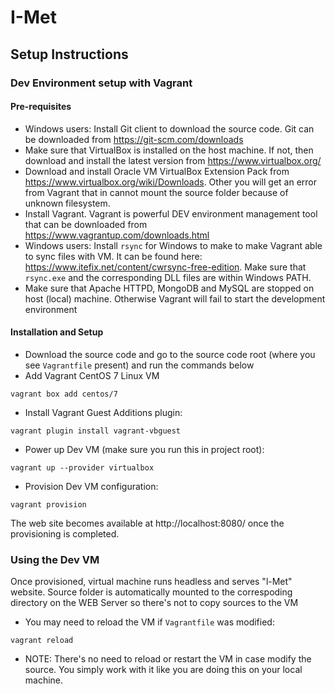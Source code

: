 # I-Met

## Setup Instructions
### Dev Environment setup with Vagrant
#### Pre-requisites
* Windows users: Install Git client to download the source code. Git can be downloaded from https://git-scm.com/downloads
* Make sure that VirtualBox is installed on the host machine. If not, then download and install the latest version from https://www.virtualbox.org/
* Download and install Oracle VM VirtualBox Extension Pack from https://www.virtualbox.org/wiki/Downloads. Other you will get an error from Vagrant that in cannot mount the source folder because of unknown filesystem.
* Install Vagrant. Vagrant is powerful DEV environment management tool that can be downloaded from https://www.vagrantup.com/downloads.html
* Windows users: Install ```rsync``` for Windows to make to make Vagrant able to sync files with VM. It can be found here: https://www.itefix.net/content/cwrsync-free-edition. Make sure that ```rsync.exe``` and the corresponding DLL files are within Windows PATH.
* Make sure that Apache HTTPD, MongoDB and MySQL are stopped on host (local) machine. Otherwise Vagrant will fail to start the development environment

#### Installation and Setup
* Download the source code and go to the source code root (where you see ```Vagrantfile``` present) and run the commands below
* Add Vagrant CentOS 7 Linux VM
```
vagrant box add centos/7
```
* Install Vagrant Guest Additions plugin:
```
vagrant plugin install vagrant-vbguest
```
* Power up Dev VM (make sure you run this in project root):
```
vagrant up --provider virtualbox
```
* Provision Dev VM configuration:
```
vagrant provision
```
The web site becomes available at http://localhost:8080/ once the provisioning is completed.

### Using the Dev VM
Once provisioned, virtual machine runs headless and serves "l-Met" website. Source folder is automatically mounted to the correspoding directory on the WEB Server so there's not to copy sources to the VM
* You may need to reload the VM if ```Vagrantfile``` was modified:
```
vagrant reload
```
* NOTE: There's no need to reload or restart the VM in case modify the source. You simply work with it like you are doing this on your local machine.
